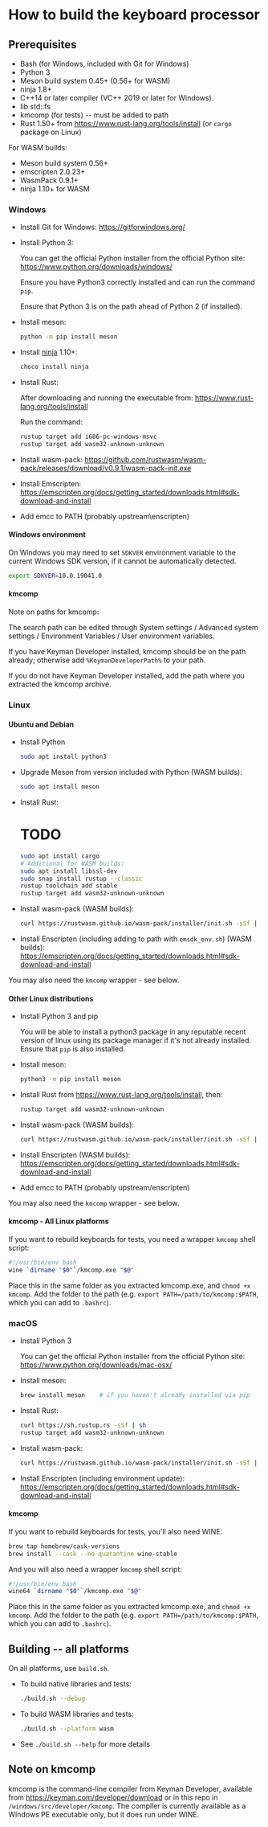 # How to build the keyboard processor

## Prerequisites

- Bash (for Windows, included with Git for Windows)
- Python 3
- Meson build system 0.45+ (0.56+ for WASM)
- ninja 1.8+
- C++14 or later compiler (VC++ 2019 or later for Windows).
- lib std::fs
- kmcomp (for tests) -- must be added to path
- Rust 1.50+ from <https://www.rust-lang.org/tools/install> (or `cargo` package on Linux)

For WASM builds:
- Meson build system 0.56+
- emscripten 2.0.23+
- WasmPack 0.9.1+
- ninja 1.10+ for WASM

### Windows

* Install Git for Windows: <https://gitforwindows.org/>

* Install Python 3:

  You can get the official Python installer from the official Python site:
  <https://www.python.org/downloads/windows/>

  Ensure you have Python3 correctly installed and can run the command `pip`.

  Ensure that Python 3 is on the path ahead of Python 2 (if installed).

* Install meson:

  ```bash
  python -m pip install meson
  ```

* Install [ninja](https://ninja-build.org/) 1.10+:

  ```bash
  choco install ninja
  ```

* Install Rust:

  After downloading and running the executable from:
  <https://www.rust-lang.org/tools/install>

  Run the command:

  ```bash
  rustup target add i686-pc-windows-msvc
  rustup target add wasm32-unknown-unknown
  ```

* Install wasm-pack:
  <https://github.com/rustwasm/wasm-pack/releases/download/v0.9.1/wasm-pack-init.exe>

* Install Emscripten:
  <https://emscripten.org/docs/getting_started/downloads.html#sdk-download-and-install>

* Add emcc to PATH (probably upstream\enscripten)

#### Windows environment

On Windows you may need to set `SDKVER` environment variable to the current
Windows SDK version, if it cannot be automatically detected.

```bash
export SDKVER=10.0.19041.0
```

#### kmcomp

Note on paths for kmcomp:

The search path can be edited through System settings / Advanced system settings
/ Environment Variables / User environment variables.

If you have Keyman Developer installed, kmcomp should be on the path already;
otherwise add `%KeymanDeveloperPath%` to your path.

If you do not have Keyman Developer installed, add the path where you extracted
the kmcomp archive.

### Linux

#### Ubuntu and Debian

* Install Python

  ```bash
  sudo apt install python3
  ```

* Upgrade Meson from version included with Python (WASM builds):

  ```bash
  sudo apt install meson
  ```

* Install Rust:

  # TODO
  ```bash
  sudo apt install cargo
  # Additional for WASM builds:
  sudo apt install libssl-dev
  sudo snap install rustup --classic
  rustup toolchain add stable
  rustup target add wasm32-unknown-unknown
  ```

* Install wasm-pack (WASM builds):

  ```bash
  curl https://rustwasm.github.io/wasm-pack/installer/init.sh -sSf | sh
  ```

* Install Enscripten (including adding to path with `emsdk_env.sh`)  (WASM builds):
  <https://emscripten.org/docs/getting_started/downloads.html#sdk-download-and-install>

You may also need the `kmcomp` wrapper - see below.

#### Other Linux distributions

* Install Python 3 and pip

  You will be able to install a python3 package in any reputable recent version of
  linux using its package manager if it's not already installed. Ensure that `pip`
  is also installed.

* Install meson:

  ```bash
  python3 -m pip install meson
  ```

* Install Rust from <https://www.rust-lang.org/tools/install>, then:

  ```bash
  rustup target add wasm32-unknown-unknown
  ```

* Install wasm-pack (WASM builds):

  ```bash
  curl https://rustwasm.github.io/wasm-pack/installer/init.sh -sSf | sh
  ```

* Install Enscripten (WASM builds):
  <https://emscripten.org/docs/getting_started/downloads.html#sdk-download-and-install>

* Add emcc to PATH (probably upstream/enscripten)

You may also need the `kmcomp` wrapper - see below.

#### kmcomp - All Linux platforms

If you want to rebuild keyboards for tests, you need a wrapper `kmcomp` shell
script:

```bash
#!/usr/bin/env bash
wine `dirname "$0"`/kmcomp.exe "$@"
```

Place this in the same folder as you extracted kmcomp.exe, and
`chmod +x kmcomp`. Add the folder to the path (e.g.
`export PATH=/path/to/kmcomp:$PATH`, which you can add to `.bashrc`).

### macOS

* Install Python 3

  You can get the official Python installer from the official Python site:
  <https://www.python.org/downloads/mac-osx/>

* Install meson:

  ```bash
  brew install meson    # if you haven't already installed via pip
  ```

* Install Rust:

  ```bash
  curl https://sh.rustup.rs -sSf | sh
  rustup target add wasm32-unknown-unknown
  ```

* Install wasm-pack:

  ```bash
  curl https://rustwasm.github.io/wasm-pack/installer/init.sh -sSf | sh
  ```

* Install Enscripten (including environment update):
  <https://emscripten.org/docs/getting_started/downloads.html#sdk-download-and-install>

#### kmcomp

If you want to rebuild keyboards for tests, you'll also need WINE:

```bash
brew tap homebrew/cask-versions
brew install --cask --no-quarantine wine-stable
```

And you will also need a wrapper `kmcomp` shell script:

```bash
#!/usr/bin/env bash
wine64 `dirname "$0"`/kmcomp.exe "$@"
```

Place this in the same folder as you extracted kmcomp.exe, and
`chmod +x kmcomp`. Add the folder to the path (e.g.
`export PATH=/path/to/kmcomp:$PATH`, which you can add to `.bashrc`).

## Building -- all platforms

On all platforms, use `build.sh`.

* To build native libraries and tests:

  ```bash
  ./build.sh --debug
  ```

* To build WASM libraries and tests:

  ```bash
  ./build.sh --platform wasm
  ```

* See `./build.sh --help` for more details

## Note on kmcomp

kmcomp is the command-line compiler from Keyman Developer, available from
<https://keyman.com/developer/download> or in this repo in
`/windows/src/developer/kmcomp`. The compiler is currently available as a
Windows PE executable only, but it does run under WINE.
